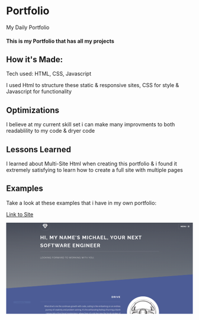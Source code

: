 # Portfolio
My Daily Portfolio

#### This is my Portfolio that has all my projects

## How it's Made:
Tech used: HTML, CSS, Javascript

I used Html to structure these static & responsive sites, CSS for style & Javascript for functionality

## Optimizations
I believe at my current skill set i can make many improvments to both readablility to my code & dryer code

## Lessons Learned
I learned about Multi-Site Html when creating this portfolio & i found it extremely satisfying to learn how to create a full site with multiple pages

## Examples
Take a look at these examples that i have in my own portfolio:

[Link to Site](https://michaelariasdls.github.io/hostedport/)

![Image Alt Text](./images/portfolioimg.PNG)